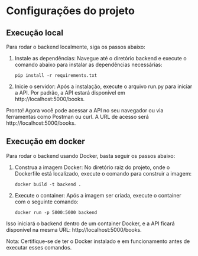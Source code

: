 # Configurações do projeto

## Execução local
Para rodar o backend localmente, siga os passos abaixo:

1. Instale as dependências: Navegue até o diretório backend e execute o comando abaixo para instalar as dependências necessárias:
    ```
    pip install -r requirements.txt
    ```
2. Inicie o servidor: Após a instalação, execute o arquivo run.py para iniciar a API. Por padrão, a API estará disponível em http://localhost:5000/books.

Pronto! Agora você pode acessar a API no seu navegador ou via ferramentas como Postman ou curl. A URL de acesso será http://localhost:5000/books.

## Execução em docker
Para rodar o backend usando Docker, basta seguir os passos abaixo:

1. Construa a imagem Docker: No diretório raiz do projeto, onde o Dockerfile está localizado, execute o comando para construir a imagem:
    ```
    docker build -t backend .
    ```
2. Execute o container: Após a imagem ser criada, execute o container com o seguinte comando:
    ```
    docker run -p 5000:5000 backend
    ```

Isso iniciará o backend dentro de um container Docker, e a API ficará disponível na mesma URL: http://localhost:5000/books.

Nota: Certifique-se de ter o Docker instalado e em funcionamento antes de executar esses comandos.
